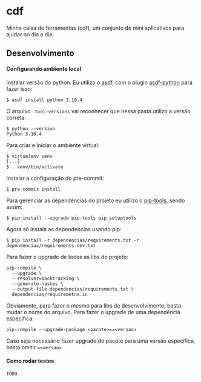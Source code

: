 # cdf

Minha caixa de ferramentas (cdf), um conjunto de mini aplicativos para ajudar no dia a dia.

## Desenvolvimento

#### Configurando ambiente local

Instalar versão do python. Eu utilizo o [asdf](https://asdf-vm.com/), com o plugin
[asdf-python](https://github.com/asdf-community/asdf-python) para fazer isso:

```
$ asdf install python 3.10.4
```

O arquivo `.tool-versions` vai reconhecer que nessa pasta utilizo a versão correta:

```
$ python --version
Python 3.10.4
```

Para criar e iniciar o ambiente virtual:

```
$ virtualenv venv
[...]
$ . venv/bin/activate
```

Instalar a configuração do pre-commit:

```
$ pre-commit install
```

Para gerenciar as dependências do projeto eu utilizo o
[pip-tools](https://github.com/jazzband/pip-tools), sendo assim:

```
$ pip install --upgrade pip-tools pip setuptools
```

Agora só instala as dependencias usando pip:

```
$ pip install -r dependencias/requirements.txt -r dependencias/requirements-dev.txt
```

Para fazer o upgrade de todas as libs do projeto:

```
pip-compile \
  --upgrade \
  --resolver=backtracking \
  --generate-hashes \
  --output-file dependencias/requirements.txt \
  dependencias/requiremetns.in
```

Obviamente, para fazer o mesmo para libs de desenvolvimento, basta mudar o nome
do arquivo. Para fazer o upgrade de uma dependência específica:

```
pip-compile --upgrade-package <pacote>==<versao>
```

Caso seja necessário fazer upgrade do pacote para uma versão específica, basta
omitir `=<versao>`.

#### Como rodar testes

```
TODO
```
